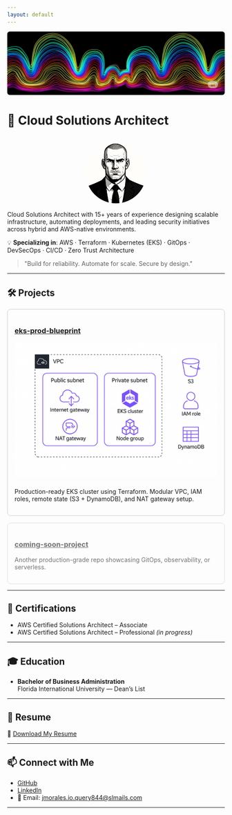 ```yaml
---
layout: default
---
```


<!-- Banner image -->
<img src="banner.jpg" alt="Banner" style="width: 100%; max-height: 200px; object-fit: cover; border-radius: 6px;" />

<!-- Name and title -->
# 🚀 Cloud Solutions Architect

<!-- Profile photo -->
<p align="center">
  <img src="profile.jpg" alt="James Morales" style="width: 140px; border-radius: 50%; margin-top: 1rem;" />
</p>

Cloud Solutions Architect with 15+ years of experience designing scalable infrastructure, automating deployments, and leading security initiatives across hybrid and AWS-native environments.

💡 **Specializing in**: AWS · Terraform · Kubernetes (EKS) · GitOps · DevSecOps · CI/CD · Zero Trust Architecture

> "Build for reliability. Automate for scale. Secure by design."

---

## 🛠️ Projects

<div style="display: flex; flex-wrap: wrap; gap: 1rem;">

  <div style="flex: 1 1 300px; border: 1px solid #ccc; border-radius: 8px; padding: 1rem;">
    <h3><a href="https://github.com/jamesmorales7654/eks-prod-blueprint" target="_blank">eks-prod-blueprint</a></h3>
    <img src="https://github.com/jamesmorales7654/eks-prod-blueprint/blob/main/architecture.png?raw=true" alt="EKS Architecture Diagram" style="max-width: 100%; border-radius: 8px; margin-bottom: 0.5rem;" />
    <p>Production-ready EKS cluster using Terraform. Modular VPC, IAM roles, remote state (S3 + DynamoDB), and NAT gateway setup.</p>
  </div>

  <div style="flex: 1 1 300px; border: 1px solid #ccc; border-radius: 8px; padding: 1rem; opacity: 0.6;">
    <h3><a href="#">coming-soon-project</a></h3>
    <p>Another production-grade repo showcasing GitOps, observability, or serverless.</p>
  </div>

</div>

---

## 📜 Certifications

- AWS Certified Solutions Architect – Associate  
- AWS Certified Solutions Architect – Professional *(in progress)*

---

## 🎓 Education

- **Bachelor of Business Administration**  
  Florida International University — Dean’s List

---

## 📄 Resume

📄 [Download My Resume](resume.pdf)

---

## 📫 Connect with Me

- [GitHub](https://github.com/jamesmorales7654)
- [LinkedIn](https://linkedin.com/in/jamesmorales7654)
- 📧 Email: [jmorales.io.query844@slmails.com](mailto:jmorales.io.query844@slmails.com)

---

<!-- GoatCounter Analytics -->
<script data-goatcounter="https://jamesmorales7654.goatcounter.com/count" async src="//gc.zgo.at/count.js"></script>

